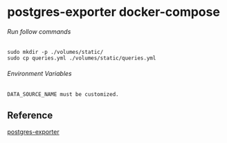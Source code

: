 # postgres-exporter docker-compose
###### Run follow commands
```
sudo mkdir -p ./volumes/static/
sudo cp queries.yml ./volumes/static/queries.yml
```

###### Environment Variables
```
DATA_SOURCE_NAME must be customized.
```

## Reference
[postgres-exporter](https://github.com/wrouesnel/postgres_exporter)

